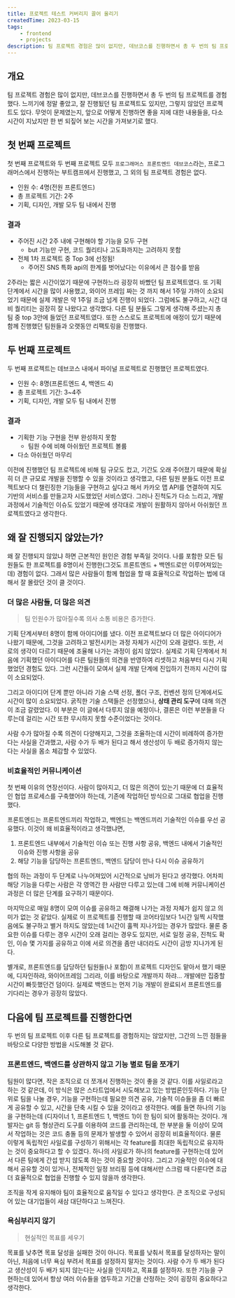 ```yaml
---
title: 프로젝트 테스트 커버리지 끌어 올리기
createdTime: 2023-03-15
tags:
    - frontend
    - projects
description: 팀 프로젝트 경험은 많이 없지만, 데브코스를 진행하면서 총 두 번의 팀 프로젝트를 경험했다. 느끼기에 정말 좋았고, 잘 진행됬던 팀 프로젝트도 있지만, 그렇지 않았던 프로젝트도 있다. 무엇이 문제였는지, 앞으로 어떻게 진행하면 좋을 지에 대한 내용들을, 다소 시간이 지났지만 한 번 되짚어 보는 시간을 가져보기로 했다.
---
```


## 개요

팀 프로젝트 경험은 많이 없지만, 데브코스를 진행하면서 총 두 번의 팀 프로젝트를 경험했다. 느끼기에 정말 좋았고, 잘 진행됬던 팀 프로젝트도 있지만, 그렇지 않았던 프로젝트도 있다. 무엇이 문제였는지, 앞으로 어떻게 진행하면 좋을 지에 대한 내용들을, 다소 시간이 지났지만 한 번 되짚어 보는 시간을 가져보기로 했다.

## 첫 번째 프로젝트

첫 번째 프로젝트와 두 번째 프로젝트 모두 `프로그래머스 프론트엔드 데브코스`라는, 프로그래머스에서 진행하는 부트캠프에서 진행했고, 그 외의 팀 프로젝트 경험은 없다.

- 인원 수: 4명(전원 프론트엔드)
- 총 프로젝트 기간: 2주
- 기획, 디자인, 개발 모두 팀 내에서 진행

### 결과

- 주어진 시간 2주 내에 구현해야 할 기능을 모두 구현
    - but 기능만 구현, 코드 퀄리티나 고도화까지는 고려하지 못함
- 전체 1차 프로젝트 중 Top 3에 선정됨!
    - 주어진 SNS 특화 api의 한계를 벗어났다는 이유에서 큰 점수를 받음

2주라는 짧은 시간이었기 때문에 구현하느라 굉장히 바빴던 팀 프로젝트였다. 또 기획 단계에서 시간을 많이 사용했고, 와이어 프레임 짜는 것 까지 해서 1주일 가까이 소요되었기 때문에 실제 개발은 약 1주일 조금 넘게 진행이 되었다.
그럼에도 불구하고, 시간 대비 퀄리티는 굉장히 잘 나왔다고 생각했다. 다른 팀 분들도 그렇게 생각해 주셨는지 총 팀 중 top 3안에 들었던 프로젝트였다. 또한 스스로도 프로젝트에 애정이 있기 때문에 함께 진행했던 팀원들과 오랫동안 리팩토링을 진행했다.


## 두 번째 프로젝트

두 번째 프로젝트는 데브코스 내에서 파이널 프로젝트로 진행했던 프로젝트였다.

- 인원 수: 8명(프론트엔드 4, 백엔드 4)
- 총 프로젝트 기간: 3~4주
- 기획, 디자인, 개발 모두 팀 내에서 진행

### 결과

- 기획한 기능 구현을 전부 완성하지 못함
    - 팀원 수에 비해 아쉬웠던 프로젝트 볼륨
- 다소 아쉬웠던 마무리

이전에 진행했던 팀 프로젝트에 비해 팀 규모도 컸고, 기간도 오래 주어졌기 때문에 확실히 더 큰 규모로 개발을 진행할 수 있을 것이라고 생각했고, 다른 팀원 분들도 이전 프로젝트보다 더 챌린징한 기능들을 구현하고 싶다고 해서 카카오 맵 API를 연결하여 지도 기반의 서비스를 만들고자 시도했었던 서비스였다.
그러나 진척도가 다소 느리고, 개발 과정에서 기술적인 이슈도 있었기 때문에 생각대로 개발이 원활하지 않아서 아쉬웠던 프로젝트였다고 생각한다.

## 왜 잘 진행되지 않았는가?

왜 잘 진행되지 않았냐 하면 근본적인 원인은 경험 부족일 것이다. 나를 포함한 모든 팀원들도 한 프로젝트를 8명이서 진행한(그것도 프론트엔드 + 백엔드로만 이루어져있는데) 경험이 없다. 그래서 많은 사람들이 함께 협업을 할 때 효율적으로 작업하는 법에 대해서 잘 몰랐던 것이 클 것이다.

### 더 많은 사람들, 더 많은 의견

> 팀 인원수가 많아질수록 의사 소통 비용은 증가한다.

기획 단계서부터 8명이 함께 아이디어를 냈다. 이전 프로젝트보다 더 많은 아이디어가 나왔기 때문에, 그것을 고려하고 발전시키는 과정 자체가 시간이 오래 걸렸다. 또한, 서로의 생각이 다르기 때문에 조율해 나가는 과정이 쉽지 않았다. 실제로 기획 단계에서 처음에 기획했던 아이디어를 다른 팀원들의 의견을 반영하여 리셋하고 처음부터 다시 기획했었던 경험도 있다. 그런 시간들이 모여서 실제 개발 단계에 진입하기 전까지 시간이 많이 소요되었다.

그리고 아이디어 단계 뿐만 아니라 기술 스택 선정, 폴더 구조, 컨벤션 정의 단계에서도 시간이 많이 소요되었다. 굵직한 기술 스택들은 선정했으나, **상태 관리 도구**에 대해 의견이 조금 갈렸었다. 이 부분은 이 글에서 다루지 않을 예정이나, 결론은 이런 부분들을 다루는데 걸리는 시간 또한 무시하지 못할 수준이었다는 것이다.

사람 수가 많아질 수록 의견이 다양해지고, 그것을 조율하는데 시간이 비례하여 증가한다는 사실을 간과했고, 사람 수가 두 배가 된다고 해서 생산성이 두 배로 증가하지 않는다는 사실을 몸소 체감할 수 있었다.

### 비효율적인 커뮤니케이션

첫 번째 이유의 연장선이다. 사람이 많아지고, 더 많은 의견이 있는기 때문에 더 효율적인 협업 프로세스를 구축했어야 하는데, 기존에 작업하던 방식으로 그대로 협업을 진행했다.

프론트엔드는 프론트엔드끼리 작업하고, 백엔드는 백엔드끼리 기술적인 이슈를 우선 공유했다. 이것이 왜 비효율적이라고 생각했냐면,

1. 프론트엔드 내부에서 기술적인 이슈 또는 진행 사항 공유, 백엔드 내에서 기술적인 이슈와 진행 사항을 공유
2. 해당 기능을 담당하는 프론트엔드, 백엔드 담당이 만나 다시 이슈 공유하기

협의 하는 과정이 두 단계로 나누어져있어 시간적으로 낭비가 된다고 생각했다. 어차피 해당 기능을 다루는 사람은 각 영역간 한 사람만 다루고 있는데 그에 비해 커뮤니케이션 과정은 더 많은 단계를 요구하기 때문이다. 

마지막으로 매일 8명이 모여 이슈를 공유하고 해결해 나가는 과정 자체가 쉽지 않고 의미가 없는 것 같았다. 실제로 이 프로젝트를 진행할 때 코어타임보다 1시간 일찍 시작했음에도 불구하고 별거 하지도 않았는데 1시간이 훌쩍 지나가있는 경우가 많았다. 물론 중요한 이슈를 다루는 경우 시간이 오래 걸리는 경우도 있지만, 서로 일정 공유, 진척도 확인, 이슈 몇 가지를 공유하고 이에 서로 의견을 좀만 내더라도 시간이 금방 지나가게 된다.

별개로, 프론트엔드를 담당하던 팀원들(나 포함)이 프로젝트 디자인도 맡아서 했기 때문에, 디자인하랴, 와이어프레임 그리랴, 이를 바탕으로 개발까지 하랴... 개발에만 집중할 시간이 빠듯했던건 덤이다. 실제로 백엔드는 먼저 기능 개발이 완료되서 프론트엔드를 기다리는 경우가 굉장히 많았다.

## 다음에 팀 프로젝트를 진행한다면

두 번의 팀 프로젝트 이후 다른 팀 프로젝트를 경험하지는 않았지만, 그간의 느낀 점들을 바탕으로 다양한 방법을 시도해볼 것 같다.

### 프론트엔드, 백엔드를 상관하지 않고 기능 별로 팀을 쪼개기

팀원이 많다면, 작은 조직으로 더 쪼개서 진행하는 것이 좋을 것 같다. 이를 사일로라고 하는 것 같은데, 이 방식은 많은 스타트업에서 시도해보고 있는 방법론인듯하다.
기능 단위로 팀을 나눌 경우, 기능을 구현하는데 필요한 의견 공유, 기술적 이슈들을 좀 더 빠르게 공유할 수 있고, 시간을 단축 시킬 수 있을 것이라고 생각한다. 예를 들면 하나의 기능을 구현하는데 (디자이너 1, 프론트엔드 1, 백엔드 1)이 한 팀이 되어 활동하는 것이다. 개발자는 git 등 형상관리 도구를 이용하여 코드를 관리하는데, 한 부분을 둘 이상이 모여서 작업하는 것은 코드 충돌 등의 문제가 발생할 수 있어서 굉장히 비효율적이다. 
물론 이렇게 독립적인 사일로를 구성하기 위해서는 각 feature를 최대한 독립적으로 유지하는 것이 중요하다고 할 수 있겠다. 하나의 사일로가 하나의 feature를 구현하는데 있어서 다른 팀에게 간섭 받지 않도록 하는 것이 중요할 것이다.
그리고 기술적인 이슈에 대해서 공유할 것이 있거나, 전체적인 일정 브리핑 등에 대해서만 스크럼 때 다룬다면 조금 더 효율적으로 협업을 진행할 수 있지 않을까 생각한다.

조직을 작게 유지해야 팀이 효율적으로 움직일 수 있다고 생각한다. 큰 조직으로 구성되어 있는 대기업들이 새삼 대단하다고 느껴진다.

### 욕심부리지 않기

> 현실적인 목표를 세우기

목표를 낮추면 목표 달성을 실패한 것이 아니다. 목표를 낮춰서 목표를 달성하자는 말이 아닌, 처음에 너무 욕심 부려서 목표를 설정하지 말자는 것이다.
사람 수가 두 배가 된다고 생산성이 두 배가 되지 않는다는 사실을 인지하고, 목표를 설정하자. 또한 기능을 구현하는데 있어서 항상 여러 이슈들을 염두하고 기간을 산정하는 것이 굉장히 중요하다고 생각한다. 

